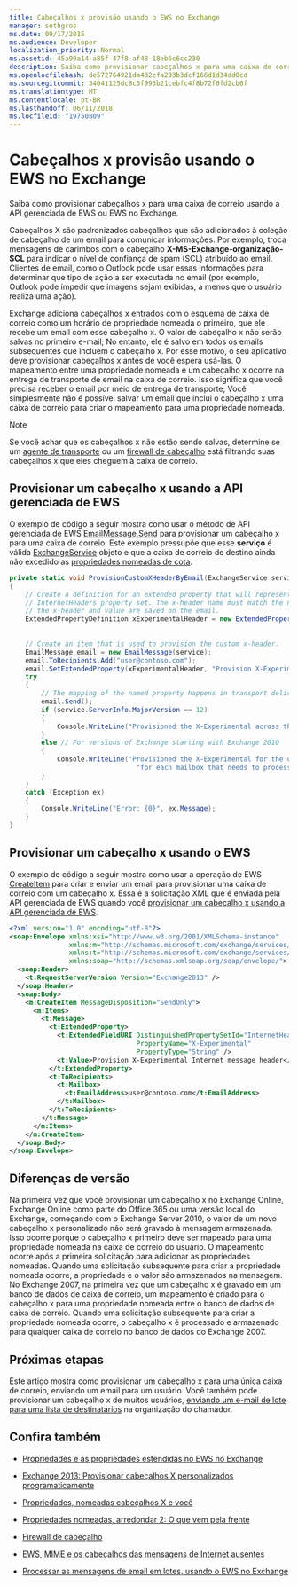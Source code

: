 ```yaml
---
title: Cabeçalhos x provisão usando o EWS no Exchange
manager: sethgros
ms.date: 09/17/2015
ms.audience: Developer
localization_priority: Normal
ms.assetid: 45a99a14-a85f-47f8-af48-18eb6c6cc230
description: Saiba como provisionar cabeçalhos x para uma caixa de correio usando a API gerenciada de EWS ou EWS no Exchange.
ms.openlocfilehash: de572764921da432cfa203b3dcf166d1d34dd0cd
ms.sourcegitcommit: 34041125dc8c5f993b21cebfc4f8b72f0fd2cb6f
ms.translationtype: MT
ms.contentlocale: pt-BR
ms.lasthandoff: 06/11/2018
ms.locfileid: "19750809"
---
```

# <a name="provision-x-headers-by-using-ews-in-exchange"></a>Cabeçalhos x provisão usando o EWS no Exchange

Saiba como provisionar cabeçalhos x para uma caixa de correio usando a API gerenciada de EWS ou EWS no Exchange.
  
Cabeçalhos X são padronizados cabeçalhos que são adicionados à coleção de cabeçalho de um email para comunicar informações. Por exemplo, troca mensagens de carimbos com o cabeçalho **X-MS-Exchange-organização-SCL** para indicar o nível de confiança de spam (SCL) atribuído ao email. Clientes de email, como o Outlook pode usar essas informações para determinar que tipo de ação a ser executada no email (por exemplo, Outlook pode impedir que imagens sejam exibidas, a menos que o usuário realiza uma ação). 
  
Exchange adiciona cabeçalhos x entrados com o esquema de caixa de correio como um horário de propriedade nomeada o primeiro, que ele recebe um email com esse cabeçalho x. O valor de cabeçalho x não serão salvas no primeiro e-mail; No entanto, ele é salvo em todos os emails subsequentes que incluem o cabeçalho x. Por esse motivo, o seu aplicativo deve provisionar cabeçalhos x antes de você espera usá-las. O mapeamento entre uma propriedade nomeada e um cabeçalho x ocorre na entrega de transporte de email na caixa de correio. Isso significa que você precisa receber o email por meio de entrega de transporte; Você simplesmente não é possível salvar um email que inclui o cabeçalho x uma caixa de correio para criar o mapeamento para uma propriedade nomeada.
  
> [!NOTE]
> Se você achar que os cabeçalhos x não estão sendo salvas, determine se um [agente de transporte](http://code.msdn.microsoft.com/Exchange-2013-Build-an-32f62f5a) ou um [firewall de cabeçalho](http://technet.microsoft.com/en-us/library/bb232136%28v=exchg.150%29.aspx) está filtrando suas cabeçalhos x que eles cheguem à caixa de correio. 
  
## <a name="provision-an-x-header-by-using-the-ews-managed-api"></a>Provisionar um cabeçalho x usando a API gerenciada de EWS
<a name="bk_example1"> </a>

O exemplo de código a seguir mostra como usar o método de API gerenciada de EWS [EmailMessage.Send](http://msdn.microsoft.com/en-us/library/office/microsoft.exchange.webservices.data.emailmessage.send%28v=exchg.80%29.aspx) para provisionar um cabeçalho x para uma caixa de correio. Este exemplo pressupõe que esse **serviço** é válida [ExchangeService](http://msdn.microsoft.com/en-us/library/microsoft.exchange.webservices.data.exchangeservice%28v=exchg.80%29.aspx) objeto e que a caixa de correio de destino ainda não excedido as [propriedades nomeadas de cota](http://technet.microsoft.com/en-us/library/bb851492%28v=EXCHG.80%29.aspx).
  
```cs
private static void ProvisionCustomXHeaderByEmail(ExchangeService service)
{
    // Create a definition for an extended property that will represent a custom x-header. X-headers must be created in the
    // InternetHeaders property set. The x-header name must match the name of the x-header sent in the subsequent emails so
    // the x-header and value are saved on the email.
    ExtendedPropertyDefinition xExperimentalHeader = new ExtendedPropertyDefinition(DefaultExtendedPropertySet.InternetHeaders,
                                                                                            "X-Experimental",
                                                                                            MapiPropertyType.String);
    // Create an item that is used to provision the custom x-header.
    EmailMessage email = new EmailMessage(service);
    email.ToRecipients.Add("user@contoso.com");
    email.SetExtendedProperty(xExperimentalHeader, "Provision X-Experimental Internet message header");
    try
    {
        // The mapping of the named property happens in transport delivery.
        email.Send();
        if (service.ServerInfo.MajorVersion == 12)
        {
            Console.WriteLine("Provisioned the X-Experimental across the mailbox database that hosts the user's mailbox.");
        }
        else // For versions of Exchange starting with Exchange 2010
        {
            Console.WriteLine("Provisioned the X-Experimental for the user's mailbox. You will need to run this " +
                                "for each mailbox that needs to process this x-header.");
        }
    }
    catch (Exception ex)
    {
        Console.WriteLine("Error: {0}", ex.Message);
    }
}
```

## <a name="provision-an-x-header-by-using-ews"></a>Provisionar um cabeçalho x usando o EWS
<a name="bk_example1"> </a>

O exemplo de código a seguir mostra como usar a operação de EWS [CreateItem](http://msdn.microsoft.com/library/78a52120-f1d0-4ed7-8748-436e554f75b6%28Office.15%29.aspx) para criar e enviar um email para provisionar uma caixa de correio com um cabeçalho x. Essa é a solicitação XML que é enviada pela API gerenciada de EWS quando você [provisionar um cabeçalho x usando a API gerenciada de EWS](#bk_example1).
  
```XML
<?xml version="1.0" encoding="utf-8"?>
<soap:Envelope xmlns:xsi="http://www.w3.org/2001/XMLSchema-instance"
               xmlns:m="http://schemas.microsoft.com/exchange/services/2006/messages"
               xmlns:t="http://schemas.microsoft.com/exchange/services/2006/types"
               xmlns:soap="http://schemas.xmlsoap.org/soap/envelope/">
  <soap:Header>
    <t:RequestServerVersion Version="Exchange2013" />
  </soap:Header>
  <soap:Body>
    <m:CreateItem MessageDisposition="SendOnly">
      <m:Items>
        <t:Message>
          <t:ExtendedProperty>
            <t:ExtendedFieldURI DistinguishedPropertySetId="InternetHeaders"
                                PropertyName="X-Experimental"
                                PropertyType="String" />
            <t:Value>Provision X-Experimental Internet message header</t:Value>
          </t:ExtendedProperty>
          <t:ToRecipients>
            <t:Mailbox>
              <t:EmailAddress>user@contoso.com</t:EmailAddress>
            </t:Mailbox>
          </t:ToRecipients>
        </t:Message>
      </m:Items>
    </m:CreateItem>
  </soap:Body>
</soap:Envelope>

```

## <a name="version-differences"></a>Diferenças de versão
<a name="bk_example1"> </a>

Na primeira vez que você provisionar um cabeçalho x no Exchange Online, Exchange Online como parte do Office 365 ou uma versão local do Exchange, começando com o Exchange Server 2010, o valor de um novo cabeçalho x personalizado não será gravado à mensagem armazenada. Isso ocorre porque o cabeçalho x primeiro deve ser mapeado para uma propriedade nomeada na caixa de correio do usuário. O mapeamento ocorre após a primeira solicitação para adicionar as propriedades nomeadas. Quando uma solicitação subsequente para criar a propriedade nomeada ocorre, a propriedade e o valor são armazenados na mensagem. No Exchange 2007, na primeira vez que um cabeçalho x é gravado em um banco de dados de caixa de correio, um mapeamento é criado para o cabeçalho x para uma propriedade nomeada entre o banco de dados de caixa de correio. Quando uma solicitação subsequente para criar a propriedade nomeada ocorre, o cabeçalho x é processado e armazenado para qualquer caixa de correio no banco de dados do Exchange 2007.
  
## <a name="next-steps"></a>Próximas etapas
<a name="bk_example1"> </a>

Este artigo mostra como provisionar um cabeçalho x para uma única caixa de correio, enviando um email para um usuário. Você também pode provisionar um cabeçalho x de muitos usuários, [enviando um e-mail de lote para uma lista de destinatários](how-to-process-email-messages-in-batches-by-using-ews-in-exchange.md) na organização do chamador. 
  
## <a name="see-also"></a>Confira também


- [Propriedades e as propriedades estendidas no EWS no Exchange](properties-and-extended-properties-in-ews-in-exchange.md)
    
- [Exchange 2013: Provisionar cabeçalhos X personalizados programaticamente](http://code.msdn.microsoft.com/exchange/Exchange-2013-Provision-d4ef5719)
    
- [Propriedades, nomeadas cabeçalhos X e você](http://blogs.technet.com/b/exchange/archive/2009/04/06/3407221.aspx)
    
- [Propriedades nomeadas, arredondar 2: O que vem pela frente](http://blogs.technet.com/b/exchange/archive/2009/06/12/3407672.aspx)
    
- [Firewall de cabeçalho](http://technet.microsoft.com/en-us/library/bb232136%28v=exchg.150%29.aspx)
    
- [EWS, MIME e os cabeçalhos das mensagens de Internet ausentes](http://msdn.microsoft.com/library/office/hh545614%28v=exchg.140%29.aspx)
    
- [Processar as mensagens de email em lotes, usando o EWS no Exchange](how-to-process-email-messages-in-batches-by-using-ews-in-exchange.md)
    

